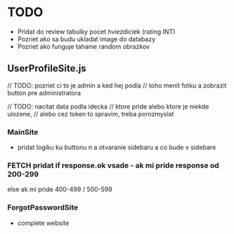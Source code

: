 # TODO #
- Pridat do review tabulky pocet hviezdiciek (rating INT)
- Pozriet ako sa budu ukladat image do databazy
- Pozriet ako funguje tahanie random obrazkov


## UserProfileSite.js

// TODO: pozriet ci to je admin a ked hej podla
//  toho menit fotku a zobrazit button pre administratora


// TODO: nacitat data podla idecka
//  ktore pride alebo ktore je niekde ulozene,
//  alebo cez token to spravim, treba porozmyslat

### MainSite

- pridat logiku ku buttonu n
a otvaranie sidebaru a co bude v sidebare

### FETCH pridat if response.ok vsade - ak mi pride response od 200-299
else ak mi pride 400-499 / 500-599

### ForgotPasswordSite
- complete website


